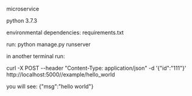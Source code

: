 microservice

python 3.7.3

environmental dependencies:
	requirements.txt

run:
python manage.py runserver

in another terminal run:

curl -X POST --header "Content-Type: application/json" -d '{"id":"111"}'  http://localhost:5000//example/hello_world

you will see:
{"msg":"hello world"}
